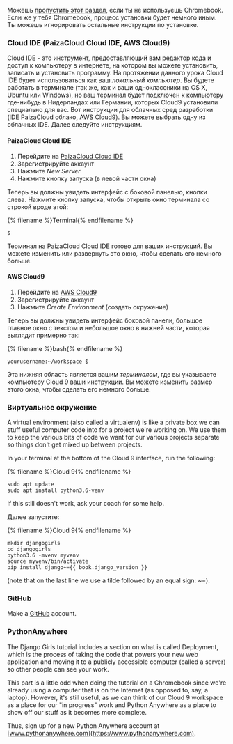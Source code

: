 Можешь [пропустить этот раздел](http://tutorial.djangogirls.org/en/installation/#install-python), если ты не используешь Chromebook. Если же у тебя Chromebook, процесс установки будет немного иным. Ты можешь игнорировать остальные инструкции по установке.

### Cloud IDE (PaizaCloud Cloud IDE, AWS Cloud9)

Cloud IDE - это инструмент, предоставляющий вам редактор кода и доступ к компьютеру в интернете, на котором вы можете установить, записать и установить программу. На протяжении данного урока Cloud IDE будет использоваться как ваш *локальный компьютер*. Вы будете работать в терминале (так же, как и ваши одноклассники на OS X, Ubuntu или Windows), но ваш терминал будет подключен к компьютеру где-нибудь в Нидерландах или Германии, которых Cloud9 установили специально для вас. Вот инструкции для облачных сред разработки (IDE PaizaCloud облако, AWS Cloud9). Вы можете выбрать одну из облачных IDE. Далее следуйте инструкциям.

#### PaizaCloud Cloud IDE

1. Перейдите на [PaizaCloud Cloud IDE](https://paiza.cloud/)
2. Зарегистрируйте аккаунт
3. Нажмите *New Server*
4. Нажмите кнопку запуска (в левой части окна)

Теперь вы должны увидеть интерфейс с боковой панелью, кнопки слева. Нажмите кнопку запуска, чтобы открыть окно терминала со строкой вроде этой:

{% filename %}Terminal{% endfilename %}

    $
    

Терминал на PaizaCloud Cloud IDE готово для ваших инструкций. Вы можете изменить или развернуть это окно, чтобы сделать его немного больше.

#### AWS Cloud9

1. Перейдите на [AWS Cloud9](https://aws.amazon.com/cloud9/)
2. Зарегистрируйте аккаунт
3. Нажмите *Create Environment* (создать окружение)

Теперь вы должны увидеть интерфейс боковой панели, большое главное окно с текстом и небольшое окно в нижней части, которая выглядит примерно так:

{% filename %}bash{% endfilename %}

    yourusername:~/workspace $
    

Эта нижняя область является вашим *терминалом*, где вы указываете компьютеру Cloud 9 ваши инструкции. Вы можете изменить размер этого окна, чтобы сделать его немного больше.

### Виртуальное окружение

A virtual environment (also called a virtualenv) is like a private box we can stuff useful computer code into for a project we're working on. We use them to keep the various bits of code we want for our various projects separate so things don't get mixed up between projects.

In your terminal at the bottom of the Cloud 9 interface, run the following:

{% filename %}Cloud 9{% endfilename %}

    sudo apt update
    sudo apt install python3.6-venv
    

If this still doesn't work, ask your coach for some help.

Далее запустите:

{% filename %}Cloud 9{% endfilename %}

    mkdir djangogirls
    cd djangogirls
    python3.6 -mvenv myvenv
    source myvenv/bin/activate
    pip install django~={{ book.django_version }}
    

(note that on the last line we use a tilde followed by an equal sign: ~=).

### GitHub

Make a [GitHub](https://github.com) account.

### PythonAnywhere

The Django Girls tutorial includes a section on what is called Deployment, which is the process of taking the code that powers your new web application and moving it to a publicly accessible computer (called a server) so other people can see your work.

This part is a little odd when doing the tutorial on a Chromebook since we're already using a computer that is on the Internet (as opposed to, say, a laptop). However, it's still useful, as we can think of our Cloud 9 workspace as a place for our "in progress" work and Python Anywhere as a place to show off our stuff as it becomes more complete.

Thus, sign up for a new Python Anywhere account at [www.pythonanywhere.com](https://www.pythonanywhere.com).